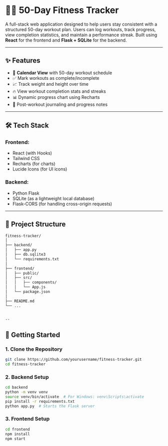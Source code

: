 # 🏋️‍♀️ 50-Day Fitness Tracker

A full-stack web application designed to help users stay consistent with a structured 50-day workout plan. Users can log workouts, track progress, view completion statistics, and maintain a performance streak. Built using **React** for the frontend and **Flask + SQLite** for the backend.

---

## ✨ Features

- 📆 **Calendar View** with 50-day workout schedule  
- ✅ Mark workouts as complete/incomplete  
- 📈 Track weight and height over time  
- 🔥 View workout completion stats and streaks  
- 📊 Dynamic progress chart using Recharts  
- 📝 Post-workout journaling and progress notes  

---

## 🛠 Tech Stack

### Frontend:
- React (with Hooks)  
- Tailwind CSS  
- Recharts (for charts)  
- Lucide Icons (for UI icons)  

### Backend:
- Python Flask  
- SQLite (as a lightweight local database)  
- Flask-CORS (for handling cross-origin requests)  

---

## 📁 Project Structure

```bash
fitness-tracker/
│
├── backend/
│   ├── app.py
│   ├── db.sqlite3
│   └── requirements.txt
│
├── frontend/
│   ├── public/
│   ├── src/
│   │   ├── components/
│   │   └── App.js
│   └── package.json
│
├── README.md
└── ...


--
```

## 🚀 Getting Started

### 1. Clone the Repository

```bash
git clone https://github.com/yourusername/fitness-tracker.git
cd fitness-tracker
```
### 2. Backend Setup

```bash
cd backend
python -m venv venv
source venv/bin/activate  # For Windows: venv\Scripts\activate
pip install -r requirements.txt
python app.py  # Starts the Flask server
```

### 3. Frontend Setup

```bash
cd frontend
npm install
npm start
```
